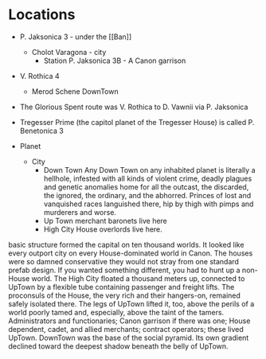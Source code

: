 # Locations

- P. Jaksonica 3 - under the [[Ban]]
  - Cholot Varagona - city
    - Station P. Jaksonica 3B - A Canon garrison

- V. Rothica 4
  - Merod Schene DownTown
 
- The Glorious Spent route was V. Rothica to D. Vawnii via P. Jaksonica

- Tregesser Prime (the capitol planet of the Tregesser House) is called P. Benetonica 3

- Planet
  - City
    - Down Town
      Any Down Town on any inhabited planet is literally a hellhole, infested with all kinds of
      violent crime, deadly plagues and genetic anomalies
      home for all the outcast, the discarded, the ignored, the ordinary, and the abhorred. Princes of lost and vanquished races languished there, hip by thigh with pimps and murderers and worse.
    - Up Town
      merchant baronets live here
    - High City
      House overlords live here.

basic structure formed the capital on ten thousand worlds.
    It looked like every outport city on every House-dominated world in Canon. The houses were so damned conservative they would not stray from one standard prefab design. If you wanted something different, you had to hunt up a non-House world.
The High City floated a thousand meters up, connected to UpTown by a flexible tube containing passenger and freight lifts. The proconsuls of the House, the very rich and their hangers-on, remained safely isolated there.
The legs of UpTown lifted it, too, above the perils of a world poorly tamed and, especially, above the taint of the tamers. Administrators and functionaries; Canon garrison if there was one; House dependent, cadet, and allied merchants; contract operators; these lived UpTown.
DownTown was the base of the social pyramid. Its own gradient declined toward the deepest shadow beneath the belly of UpTown. 